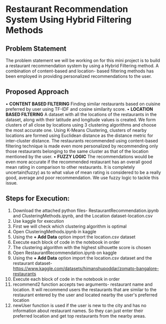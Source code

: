 # Restaurant Recommendation System Using Hybrid Filtering Methods
## Problem Statement
The problem statement we will be working on for this mini project is to build a restaurant recommendation system by using a Hybrid Filtering method. A combination of content-based and location- based filtering methods has been employed in providing personalized recommendations to the user.
## Proposed Approach
•	**CONTENT BASED FILTERING**
Finding similar restaurants based on cuisine preferred by user using TF-IDF and cosine similarity score.
•	**LOCATION BASED FILTERING**
A dataset with all the locations of the restaurants in the dataset, along with their latitude and longitude values is created. 
We form clusters of all close by locations using 3 clustering algorithms and choose the most accurate one.
Using K-Means Clustering, clusters of nearby locations are formed using Euclidean distance as the distance metric for inter-cluster distance. The restaurants recommended using content-based filtering
technique is made even more personalized by recommending only those restaurants belonging to the same cluster as that of the location mentioned by the user.
•	**FUZZY LOGIC**
The recommendations would be even more accurate if the recommended restaurant has an overall good mean rating in comparison to other restaurants. It is completely uncertain(fuzzy) as to what value of mean rating is considered to be a really good, average and poor recommendation. We use fuzzy logic to tackle this issue.

## Steps for Execution:
1. Download the attached python files- RestaurantRecommendation.ipynb and ClusteringMethods.ipynb, and the Location dataset-location.csv
2. Use kaggle for execution
3. First we will check which clustering algorithm is optimal
4. Open ClusteringMethods.ipynb in kaggle
5. Using the **+ Add Data** option import the location.csv dataset
6. Execute each block of code in the notebook in order
7. The clustering algorithm with the highest silhouette score is chosen
8. Open RestaurantRecommendation.ipynb on kaggle
9. Using the **+ Add Data** option import the location.csv dataset and the restaurant dataset- https://www.kaggle.com/datasets/himanshupoddar/zomato-bangalore-restaurants
10. Execute each block of code in the notebook in order
11. recommend2 function accepts two arguments- restaurant name and location. It will recommend users the restaurants that are similar to the restaurant entered by the user and located nearby the user's preferred location
12. newUser function is used if the user is new to the city and has no information about restaurant names. So they can just enter their preferred location and get top restaurants from the nearby areas.
